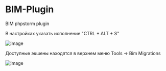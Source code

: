 # BIM-Plugin
BIM phpstorm plugin

В настройках указать исполнение "CTRL + ALT + S"

![image](https://user-images.githubusercontent.com/24193195/213286004-e216c0fe-7745-446f-bc1f-5709282c08c3.png)

Доступные экшены находятся в верхнем меню Tools -> Bim Migrations

![image](https://user-images.githubusercontent.com/24193195/213286220-cf04f147-2a53-4a53-b5a9-6d616efbb9f4.png)

